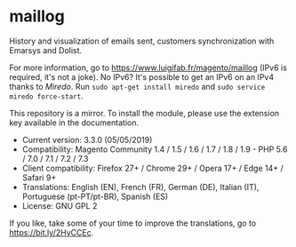# maillog

History and visualization of emails sent, customers synchronization with Emarsys and Dolist.

For more information, go to https://www.luigifab.fr/magento/maillog (IPv6 is required, it's not a joke). No IPv6? It's possible to get an IPv6 on an IPv4 thanks to *Miredo*. Run `sudo apt-get install miredo` and `sudo service miredo force-start`.

This repository is a mirror. To install the module, please use the extension key available in the documentation.

- Current version: 3.3.0 (05/05/2019)
- Compatibility: Magento Community 1.4 / 1.5 / 1.6 / 1.7 / 1.8 / 1.9 - PHP 5.6 / 7.0 / 7.1 / 7.2 / 7.3
- Client compatibility: Firefox 27+ / Chrome 29+ / Opera 17+ / Edge 14+ / Safari 9+
- Translations: English (EN), French (FR), German (DE), Italian (IT), Portuguese (pt-PT/pt-BR), Spanish (ES)
- License: GNU GPL 2

If you like, take some of your time to improve the translations, go to https://bit.ly/2HyCCEc.
